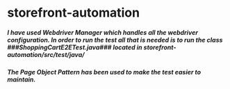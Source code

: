 # storefront-automation

##### I have used Webdriver Manager which handles all the webdriver configuration. In order to run the test all that is needed is to run the class ###ShoppingCartE2ETest.java### located in storefront-automation/src/test/java/

##### The Page Object Pattern has been used to make the test easier to maintain.
